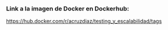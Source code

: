 ### Link a la imagen de Docker en Dockerhub: 
https://hub.docker.com/r/acruzdiaz/testing_y_escalabilidad/tags